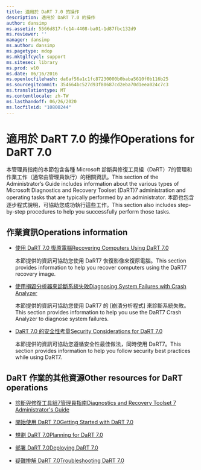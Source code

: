 ```yaml
---
title: 適用於 DaRT 7.0 的操作
description: 適用於 DaRT 7.0 的操作
author: dansimp
ms.assetid: 5566d817-fc14-4408-ba01-1d87fbc132d9
ms.reviewer: ''
manager: dansimp
ms.author: dansimp
ms.pagetype: mdop
ms.mktglfcycl: support
ms.sitesec: library
ms.prod: w10
ms.date: 06/16/2016
ms.openlocfilehash: da6af56a1c1fc87230000b0baba5610f0b116b25
ms.sourcegitcommit: 354664bc527d93f80687cd2eba70d1eea024c7c3
ms.translationtype: MT
ms.contentlocale: zh-TW
ms.lasthandoff: 06/26/2020
ms.locfileid: "10800244"
---
```

# <span data-ttu-id="fd341-103">適用於 DaRT 7.0 的操作</span><span class="sxs-lookup"><span data-stu-id="fd341-103">Operations for DaRT 7.0</span></span>


<span data-ttu-id="fd341-104">本管理員指南的本節包含各種 Microsoft 診斷與修復工具組（DaRT）7的管理和作業工作（通常由管理員執行）的相關資訊。</span><span class="sxs-lookup"><span data-stu-id="fd341-104">This section of the Administrator’s Guide includes information about the various types of Microsoft Diagnostics and Recovery Toolset (DaRT)7 administration and operating tasks that are typically performed by an administrator.</span></span> <span data-ttu-id="fd341-105">本節也包含逐步程式說明，可協助您成功執行這些工作。</span><span class="sxs-lookup"><span data-stu-id="fd341-105">This section also includes step-by-step procedures to help you successfully perform those tasks.</span></span>

## <span data-ttu-id="fd341-106">作業資訊</span><span class="sxs-lookup"><span data-stu-id="fd341-106">Operations information</span></span>


-   [<span data-ttu-id="fd341-107">使用 DaRT 7.0 復原電腦</span><span class="sxs-lookup"><span data-stu-id="fd341-107">Recovering Computers Using DaRT 7.0</span></span>](recovering-computers-using-dart-70-dart-7.md)

    <span data-ttu-id="fd341-108">本節提供的資訊可協助您使用 DaRT7 恢復影像來復原電腦。</span><span class="sxs-lookup"><span data-stu-id="fd341-108">This section provides information to help you recover computers using the DaRT7 recovery image.</span></span>

-   [<span data-ttu-id="fd341-109">使用損毀分析器來診斷系統失敗</span><span class="sxs-lookup"><span data-stu-id="fd341-109">Diagnosing System Failures with Crash Analyzer</span></span>](diagnosing-system-failures-with-crash-analyzer--dart-7.md)

    <span data-ttu-id="fd341-110">本節提供的資訊可協助您使用 DaRT7 的 [崩潰分析程式] 來診斷系統失敗。</span><span class="sxs-lookup"><span data-stu-id="fd341-110">This section provides information to help you use the DaRT7 Crash Analyzer to diagnose system failures.</span></span>

-   [<span data-ttu-id="fd341-111">DaRT 7.0 的安全性考量</span><span class="sxs-lookup"><span data-stu-id="fd341-111">Security Considerations for DaRT 7.0</span></span>](security-considerations-for-dart-70-dart-7.md)

    <span data-ttu-id="fd341-112">本節提供的資訊可協助您遵循安全性最佳做法，同時使用 DaRT7。</span><span class="sxs-lookup"><span data-stu-id="fd341-112">This section provides information to help you follow security best practices while using DaRT7.</span></span>

## <span data-ttu-id="fd341-113">DaRT 作業的其他資源</span><span class="sxs-lookup"><span data-stu-id="fd341-113">Other resources for DaRT operations</span></span>


-   [<span data-ttu-id="fd341-114">診斷與修復工具組7管理員指南</span><span class="sxs-lookup"><span data-stu-id="fd341-114">Diagnostics and Recovery Toolset 7 Administrator's Guide</span></span>](index.md)

-   [<span data-ttu-id="fd341-115">開始使用 DaRT 7.0</span><span class="sxs-lookup"><span data-stu-id="fd341-115">Getting Started with DaRT 7.0</span></span>](getting-started-with-dart-70-new-ia.md)

-   [<span data-ttu-id="fd341-116">規劃 DaRT 7.0</span><span class="sxs-lookup"><span data-stu-id="fd341-116">Planning for DaRT 7.0</span></span>](planning-for-dart-70-new-ia.md)

-   [<span data-ttu-id="fd341-117">部署 DaRT 7.0</span><span class="sxs-lookup"><span data-stu-id="fd341-117">Deploying DaRT 7.0</span></span>](deploying-dart-70-new-ia.md)

-   [<span data-ttu-id="fd341-118">疑難排解 DaRT 7.0</span><span class="sxs-lookup"><span data-stu-id="fd341-118">Troubleshooting DaRT 7.0</span></span>](troubleshooting-dart-70-new-ia.md)

 

 





